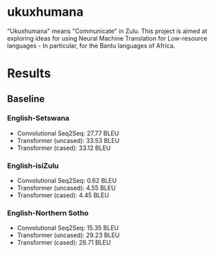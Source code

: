 # ukuxhumana

"Ukuxhumana" means "Communicate" in Zulu. This project is aimed at exploring ideas for using Neural Machine Translation for Low-resource languages - In particular, for the Bantu languages of Africa.

# Results
## Baseline 
### English-Setswana
- Convolutional Seq2Seq: 27.77 BLEU
- Transformer (uncased): 33.53 BLEU
- Transformer (cased): 33.12 BLEU

### English-isiZulu
- Convolutional Seq2Seq: 0.62 BLEU
- Transformer (uncased): 4.55 BLEU
- Transformer (cased): 4.45 BLEU

### English-Northern Sotho
- Convolutional Seq2Seq: 15.35 BLEU
- Transformer (uncased): 29.23 BLEU
- Transformer (cased): 28.71 BLEU
